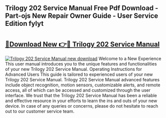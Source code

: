 ## Trilogy 202 Service Manual Free Pdf Download - Part-ojs New Repair Owner Guide - User Service Edition fylyt

# <h2><a href="http://bc61980.oget.top/?id=Trilogy+202+Service+Manual">🔗Download New 👉🔴 Trilogy 202 Service Manual</a></h2>

[![Trilogy 202 Service Manual new download](https://i.imgur.com/5g1atiW.png)](http://bc61980.oget.top/?id=Trilogy+202+Service+Manual)
Welcome to a New Experience This user manual introduces you to the unique features and functionalities of your new Trilogy 202 Service Manual. Operating Instructions for Advanced Users This guide is tailored to experienced users of your new Trilogy 202 Service Manual. Trilogy 202 Service Manual advanced features include object recognition, motion sensors, customizable alerts, and remote access, all of which can be accessed and customized through the user interface. We trust that the Trilogy 202 Service Manual has been a reliable and effective resource in your efforts to learn the ins and outs of your new device. In case of any queries or concerns, please do not hesitate to reach out to our customer service team.
